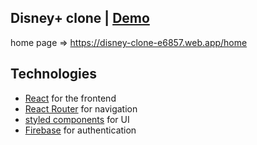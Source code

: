 ## Disney+ clone | [Demo](https://disney-clone-e6857.web.app)
home page => https://disney-clone-e6857.web.app/home

## Technologies

- [React](https://reactjs.org/docs/create-a-new-react-app.html) for the frontend
- [React Router](https://reactrouter.com/) for navigation
- [styled components](https://styled-components.com/) for UI
- [Firebase](https://firebase.google.com/) for authentication
